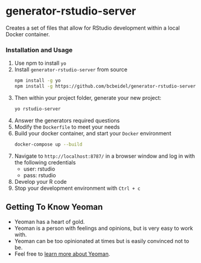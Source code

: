 # generator-rstudio-server

Creates a set of files that allow for RStudio development within a local Docker container.

### Installation and Usage

1. Use npm to install `yo`
2. Install `generator-rstudio-server` from source
    ```bash
    npm install -g yo 
    npm install -g https://github.com/bcbeidel/generator-rstudio-server
    ```
3. Then within your project folder, generate your new project:
    ```bash
    yo rstudio-server
    ```
4. Answer the generators required questions
5. Modify the `Dockerfile` to meet your needs
6. Build your docker container, and start your `Docker` environment
    ```bash
    docker-compose up --build
    ```
7. Navigate to `http://localhost:8787/` in a browser window and log in with the following credentials
    - user: rstudio
    - pass: rstudio
8. Develop your R code
9. Stop your development environment with `Ctrl + c`

## Getting To Know Yeoman

 * Yeoman has a heart of gold.
 * Yeoman is a person with feelings and opinions, but is very easy to work with.
 * Yeoman can be too opinionated at times but is easily convinced not to be.
 * Feel free to [learn more about Yeoman](http://yeoman.io/).
